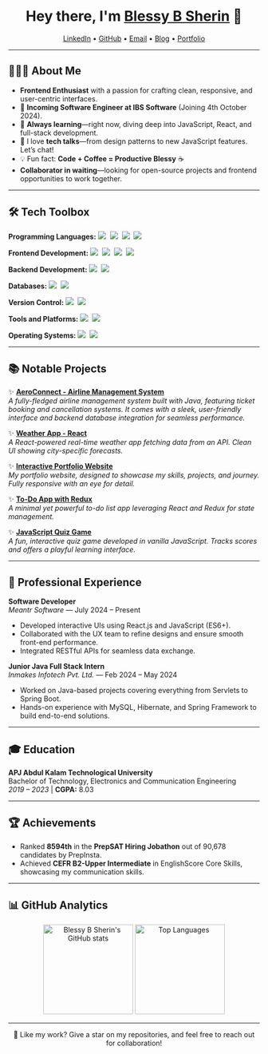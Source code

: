 <h1 align="center">Hey there, I'm <a href="https://www.linkedin.com/in/blessy-b-sherin/">Blessy B Sherin</a> 👋</h1>

<!--- Social and Contact Links -->
<p align="center">
  <a href="https://www.linkedin.com/in/blessy-b-sherin-0799271a7/">LinkedIn</a> •
  <a href="https://github.com/Blessy-B-Sherin">GitHub</a> •
  <a href="mailto:blessysherin995@gmail.com">Email</a> •
  <a href="https://dev.to/blessy-b-sherin">Blog</a> •
  <a href="https://blessybsherin.netlify.app/">Portfolio</a>
</p>

---

## 👩🏻‍💻 About Me

- **Frontend Enthusiast** with a passion for crafting clean, responsive, and user-centric interfaces.
- 💼 **Incoming Software Engineer at IBS Software** (Joining 4th October 2024).
- 🌱 **Always learning**—right now, diving deep into JavaScript, React, and full-stack development.
- 💬 I love **tech talks**—from design patterns to new JavaScript features. Let’s chat!
- 💡 Fun fact: **Code + Coffee = Productive Blessy** ☕
- **Collaborator in waiting**—looking for open-source projects and frontend opportunities to work together.

---

## 🛠 Tech Toolbox

**Programming Languages:**
<img src="https://img.shields.io/badge/-JavaScript-EDD222?logo=javascript&logoColor=white&style=flat">&nbsp;
<img src="https://img.shields.io/badge/-Java-ED8B00?logo=java&logoColor=white&style=flat">&nbsp;
<img src="https://img.shields.io/badge/-HTML5-DE5934?logo=HTML5&logoColor=white&style=flat">&nbsp;
<img src="https://img.shields.io/badge/-CSS3-2275B2?logo=CSS3&logoColor=white&style=flat">&nbsp;

**Frontend Development:**
<img src="https://img.shields.io/badge/-React-61DAFB?logo=react&logoColor=white&style=flat">&nbsp;
<img src="https://img.shields.io/badge/-Redux-764ABC?logo=redux&logoColor=white&style=flat">&nbsp;
<img src="https://img.shields.io/badge/-Bootstrap-563D7C?logo=bootstrap&logoColor=white&style=flat">&nbsp;
<img src="https://img.shields.io/badge/-Material--UI-007FFF?logo=mui&logoColor=white&style=flat">&nbsp;

**Backend Development:**
<img src="https://img.shields.io/badge/-Node.js-339933?logo=node.js&logoColor=white&style=flat">&nbsp;
<img src="https://img.shields.io/badge/-Express.js-000000?logo=express&logoColor=white&style=flat">&nbsp;

**Databases:**
<img src="https://img.shields.io/badge/-MySQL-4479A1?logo=mysql&logoColor=white&style=flat">&nbsp;
<img src="https://img.shields.io/badge/-MongoDB-47A248?logo=mongodb&logoColor=white&style=flat">&nbsp;

**Version Control:**
<img src="https://img.shields.io/badge/-Git-F05032?logo=git&logoColor=white&style=flat">&nbsp;
<img src="https://img.shields.io/badge/-GitHub-181717?logo=github&logoColor=white&style=flat">&nbsp;

**Tools and Platforms:**
<img src="https://img.shields.io/badge/-Visual%20Studio%20Code-007ACC?logo=visual-studio-code&logoColor=white&style=flat">&nbsp;
<img src="https://img.shields.io/badge/-Postman-FF6C37?logo=postman&logoColor=white&style=flat">&nbsp;

**Operating Systems:**
<img src="https://img.shields.io/badge/-Windows-0078D6?logo=windows&logoColor=white&style=flat">&nbsp;
<img src="https://img.shields.io/badge/-Linux-FCC624?logo=linux&logoColor=black&style=flat">&nbsp;

---

## 📚 Notable Projects

✨ **[AeroConnect - Airline Management System](https://github.com/Blessy-B-Sherin/AeroConnect)**  
*A fully-fledged airline management system built with Java, featuring ticket booking and cancellation systems. It comes with a sleek, user-friendly interface and backend database integration for seamless performance.*

✨ **[Weather App - React](https://github.com/Blessy-B-Sherin/React-Weather-App)**  
*A React-powered real-time weather app fetching data from an API. Clean UI showing city-specific forecasts.*

✨ **[Interactive Portfolio Website](https://blessybsherin.netlify.app/)**  
*My portfolio website, designed to showcase my skills, projects, and journey. Fully responsive with an eye for detail.*

✨ **[To-Do App with Redux](https://github.com/Blessy-B-Sherin/ToDo-App-Redux)**  
*A minimal yet powerful to-do list app leveraging React and Redux for state management.*

✨ **[JavaScript Quiz Game](https://github.com/Blessy-B-Sherin/JS-Quiz-App)**  
*A fun, interactive quiz game developed in vanilla JavaScript. Tracks scores and offers a playful learning interface.*

---

## 💼 Professional Experience

**Software Developer**  
*Meantr Software* — July 2024 – Present  
- Developed interactive UIs using React.js and JavaScript (ES6+).  
- Collaborated with the UX team to refine designs and ensure smooth front-end performance.  
- Integrated RESTful APIs for seamless data exchange.  

**Junior Java Full Stack Intern**  
*Inmakes Infotech Pvt. Ltd.* — Feb 2024 – May 2024  
- Worked on Java-based projects covering everything from Servlets to Spring Boot.  
- Hands-on experience with MySQL, Hibernate, and Spring Framework to build end-to-end solutions.

---

## 🎓 Education

**APJ Abdul Kalam Technological University**  
Bachelor of Technology, Electronics and Communication Engineering  
*2019 – 2023* | **CGPA:** 8.03

---

## 🏆 Achievements

- Ranked **8594th** in the **PrepSAT Hiring Jobathon** out of 90,678 candidates by PrepInsta.  
- Achieved **CEFR B2-Upper Intermediate** in EnglishScore Core Skills, showcasing my communication skills.

---

## 📊 GitHub Analytics

<p align="center">
  <img height="180em" src="https://github-readme-stats.vercel.app/api?username=Blessy-B-Sherin&show_icons=true&theme=radical" alt="Blessy B Sherin's GitHub stats" />
  <img height="180em" src="https://github-readme-stats.vercel.app/api/top-langs/?username=Blessy-B-Sherin&layout=compact&theme=radical" alt="Top Languages" />
</p>

---

<p align="center">🌟 Like my work? Give a star on my repositories, and feel free to reach out for collaboration!</p>
